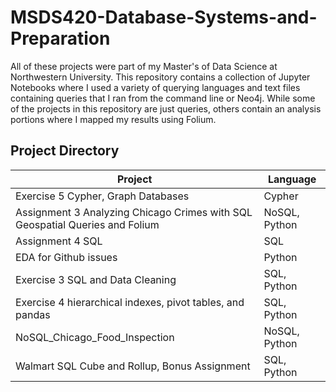 # MSDS420-Database-Systems-and-Preparation

All of these projects were part of my Master's of Data Science at Northwestern University. This repository contains a collection of Jupyter Notebooks where I used a variety of querying languages and text files containing queries that I ran from the command line or Neo4j. While some of the projects in this repository are just queries, others contain an analysis portions where I mapped my results using Folium.

## Project Directory

|Project                                                                     |Language                    |
|----------------------------------------------------------------------------|----------------------------|
|Exercise 5 Cypher, Graph Databases                                          |Cypher                      |
|Assignment 3 Analyzing Chicago Crimes with SQL Geospatial Queries and Folium|NoSQL, Python               |
|Assignment 4 SQL                                                            |SQL                         |
|EDA for Github issues                                                       |Python                      |
|Exercise 3 SQL and Data Cleaning                                            |SQL, Python                 |
|Exercise 4 hierarchical indexes, pivot tables, and pandas                   |SQL, Python                 |
|NoSQL_Chicago_Food_Inspection                                               |NoSQL, Python               |
|Walmart SQL Cube and Rollup, Bonus Assignment                               |SQL, Python                 |
